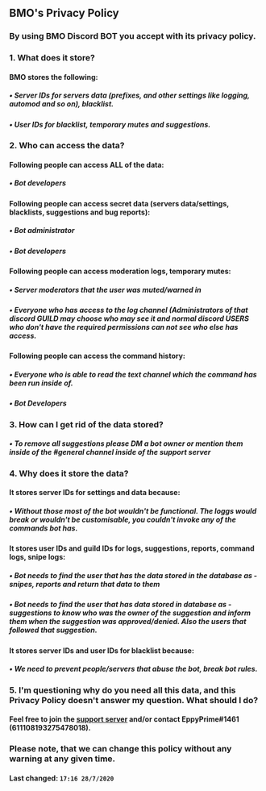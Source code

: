 ## BMO's Privacy Policy

### By using BMO Discord BOT you accept with its privacy policy. 
### 1. What does it store?
#### BMO stores the following: 
##### • Server IDs for servers data (prefixes, and other settings like logging, automod and so on), blacklist.
##### • User IDs for blacklist, temporary mutes and suggestions.

### 2. Who can access the data?
#### Following people can access ALL of the data:
##### • Bot developers
#### Following people can access secret data (servers data/settings, blacklists, suggestions and bug reports):
##### • Bot administrator
##### • Bot developers
#### Following people can access moderation logs, temporary mutes:
##### • Server moderators that the user was muted/warned in
##### • Everyone who has access to the log channel (Administrators of that discord __GUILD__ may choose who may see it and normal discord __USERS__ who don't have the required permissions can not see who else has access.
#### Following people can access the command history:
##### • Everyone who is able to __read__ the text channel which the command has been run inside of.
##### • Bot Developers

### 3. How can I get rid of the data stored?
##### • To remove all suggestions please DM a bot owner or mention them inside of the __#general__ channel inside of the support server

### 4. Why does it store the data?
#### It stores server IDs for settings and data because:
##### • Without those most of the bot wouldn't be functional. The loggs would break or wouldn't be customisable, you couldn't invoke any of the commands bot has.
#### It stores user IDs and guild IDs for logs, suggestions, reports, __command logs__, snipe logs:
##### • Bot needs to find the user that has the data stored in the database as - snipes, reports and return that data to them
##### • Bot needs to find the user that has data stored in database as - suggestions to know who was the owner of the suggestion and inform them when the suggestion was approved/denied. Also the users that followed that suggestion.
#### It stores server IDs and user IDs for blacklist because:
##### • We need to prevent people/servers that abuse the bot, break bot rules.

### 5. I'm questioning why do you need all this data, and this Privacy Policy doesn't answer my question. What should I do?
#### Feel free to join the [support server](https://discord.gg/sbarzRb) and/or contact EppyPrime#1461 (611108193275478018).

### Please note, that we can change this policy without any warning at any given time.
#### **Last changed:** `17:16 28/7/2020`
